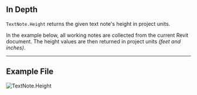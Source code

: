 ## In Depth
`TextNote.Height` returns the given text note's height in project units.

In the example below, all working notes are collected from the current Revit document. The height values are then returned in project units _(feet and inches)_.

___
## Example File

![TextNote.Height](./Revit.Elements.TextNote.Height_img.jpg)
